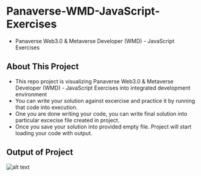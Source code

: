#  Panaverse-WMD-JavaScript-Exercises

- Panaverse Web3.0 & Metaverse Developer (WMD) - JavaScript Exercises

## About This Project
- This repo project is visualizing Panaverse Web3.0 & Metaverse Developer (WMD) - JavaScript Exercises into integrated development environment
- You can write your solution against excercise and practice it by running that code into execution.
- One you are done writing your code, you can write final solution into particular excecise file created in project.
- Once you save your solution into provided empty file. Project will start loading your code with output.

## Output of Project
![alt text](https://i.ibb.co/DCvqD4g/output.png)